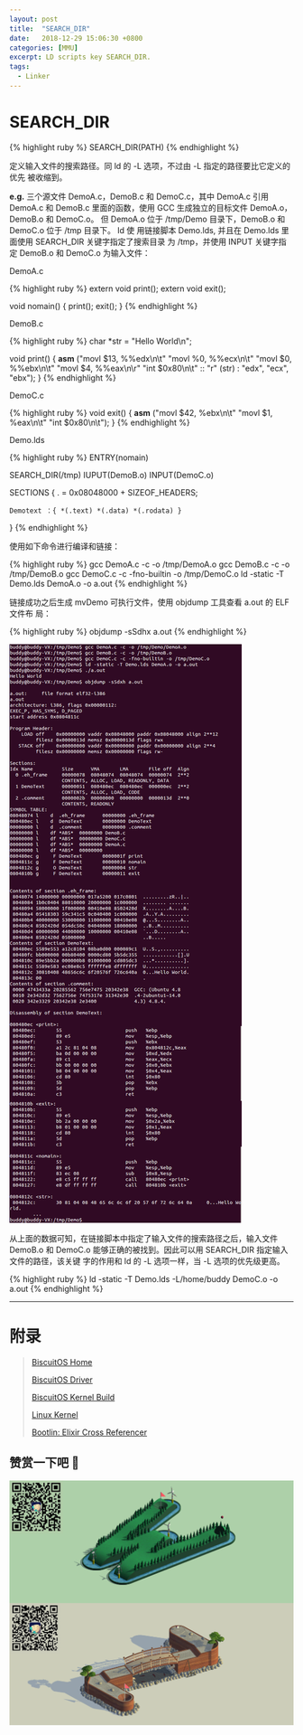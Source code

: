 ```yaml
---
layout: post
title:  "SEARCH_DIR"
date:   2018-12-29 15:06:30 +0800
categories: [MMU]
excerpt: LD scripts key SEARCH_DIR.
tags:
  - Linker
---
```


# SEARCH_DIR

{% highlight ruby %}
SEARCH_DIR(PATH)
{% endhighlight %}

定义输入文件的搜索路径。同 ld 的 -L 选项，不过由 -L 指定的路径要比它定义的优先
被收缩到。

**e.g.** 三个源文件 DemoA.c，DemoB.c 和 DemoC.c，其中 DemoA.c 引用 DemoA.c 和
DemoB.c 里面的函数，使用 GCC 生成独立的目标文件 DemoA.o，DemoB.o 和 DemoC.o。
但 DemoA.o 位于 /tmp/Demo 目录下，DemoB.o 和 DemoC.o 位于 /tmp 目录下。 ld 使
用链接脚本 Demo.lds, 并且在 Demo.lds 里面使用 SEARCH_DIR 关键字指定了搜索目录
为 /tmp，并使用 INPUT 关键字指定 DemoB.o 和 DemoC.o 为输入文件：

DemoA.c

{% highlight ruby %}
extern void print();
extern void exit();

void nomain()
{
    print();
    exit();
}
{% endhighlight %}

DemoB.c

{% highlight ruby %}
char *str = "Hello World\n";

void print()
{
    __asm__ ("movl $13, %%edx\n\t"
             "movl %0, %%ecx\n\t"
             "movl $0, %%ebx\n\t"
             "movl $4, %%eax\n\r"
             "int $0x80\n\t"
             :: "r" (str) : "edx", "ecx", "ebx");
}
{% endhighlight %}

DemoC.c

{% highlight ruby %}
void exit()
{
    __asm__ ("movl $42, %ebx\n\t"
             "movl $1, %eax\n\t"
             "int $0x80\n\t");
}
{% endhighlight %}

Demo.lds

{% highlight ruby %}
ENTRY(nomain)

SEARCH_DIR(/tmp)
IUPUT(DemoB.o)
INPUT(DemoC.o)

SECTIONS
{
    . = 0x08048000 + SIZEOF_HEADERS;

    Demotext ：{ *(.text) *(.data) *(.rodata) }
}
{% endhighlight %}

使用如下命令进行编译和链接：

{% highlight ruby %}
gcc DemoA.c -c -o /tmp/DemoA.o
gcc DemoB.c -c -o /tmp/DemoB.o
gcc DemoC.c -c -fno-builtin -o /tmp/DemoC.o
ld -static -T Demo.lds DemoA.o -o a.out
{% endhighlight %}

链接成功之后生成 mvDemo 可执行文件，使用 objdump 工具查看 a.out 的 ELF 文件布
局：

{% highlight ruby %}
objdump -sSdhx a.out
{% endhighlight %}

![LD](https://raw.githubusercontent.com/EmulateSpace/PictureSet/master/BiscuitOS/kernel/MMU000492.png)

从上面的数据可知，在链接脚本中指定了输入文件的搜索路径之后，输入文件 DemoB.o 
和 DemoC.o 能够正确的被找到。因此可以用 SEARCH_DIR 指定输入文件的路径，该关键
字的作用和 ld 的 -L 选项一样，当 -L 选项的优先级更高。

{% highlight ruby %}
ld -static -T Demo.lds -L/home/buddy DemoC.o -o a.out
{% endhighlight %}

-----------------------------------------------

# <span id="附录">附录</span>

> [BiscuitOS Home](https://biscuitos.github.io/)
>
> [BiscuitOS Driver](https://biscuitos.github.io/blog/BiscuitOS_Catalogue/)
>
> [BiscuitOS Kernel Build](https://biscuitos.github.io/blog/Kernel_Build/)
>
> [Linux Kernel](https://www.kernel.org/)
>
> [Bootlin: Elixir Cross Referencer](https://elixir.bootlin.com/linux/latest/source)

## 赞赏一下吧 🙂

![MMU](https://raw.githubusercontent.com/EmulateSpace/PictureSet/master/BiscuitOS/kernel/HAB000036.jpg)
